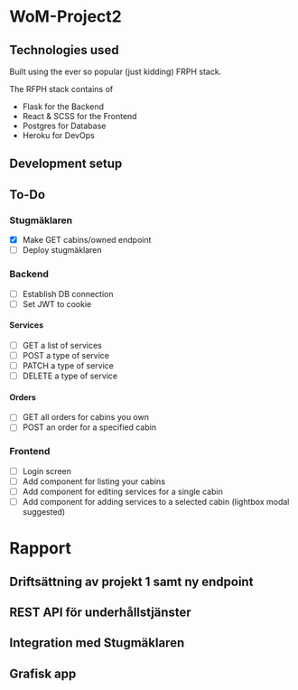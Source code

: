 # WoM-Project2
## Technologies used
Built using the ever so popular (just kidding) FRPH stack.

The RFPH stack contains of
- Flask for the Backend
- React & SCSS for the Frontend
- Postgres for Database
- Heroku for DevOps

## Development setup

## To-Do 
### Stugmäklaren
- [x] Make GET cabins/owned endpoint
- [ ] Deploy stugmäklaren
### Backend
- [ ] Establish DB connection
- [ ] Set JWT to cookie
#### Services
- [ ] GET a list of services
- [ ] POST a type of service
- [ ] PATCH a type of service
- [ ] DELETE a type of service
#### Orders
- [ ] GET all orders for cabins you own
- [ ] POST an order for a specified cabin
### Frontend
- [ ] Login screen
- [ ] Add component for listing your cabins
- [ ] Add component for editing services for a single cabin
- [ ] Add component for adding  services to a selected cabin (lightbox modal suggested)

# Rapport
## Driftsättning av projekt 1 samt ny endpoint

##  REST API för underhållstjänster

## Integration med Stugmäklaren

## Grafisk app
